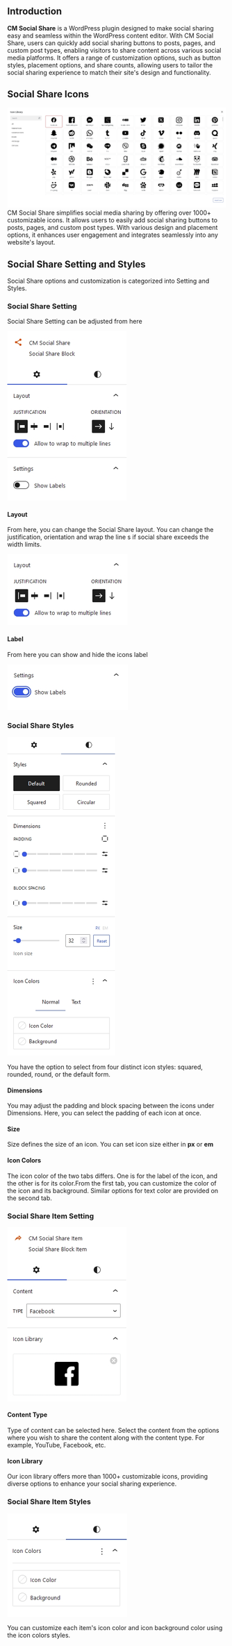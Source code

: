 ## Introduction
**CM Social Share** is a WordPress plugin designed to make social sharing easy and seamless within the WordPress content editor. With CM Social Share, users can quickly add social sharing buttons to posts, pages, and custom post types, enabling visitors to share content across various social media platforms. It offers a range of customization options, such as button styles, placement options, and share counts, allowing users to tailor the social sharing experience to match their site's design and functionality.

## Social Share Icons
![CM Social Share](img/social-share/social-share-icons.jpg)
CM Social Share simplifies social media sharing by offering over 1000+ customizable icons. It allows users to easily add social sharing buttons to posts, pages, and custom post types. With various design and placement options, it enhances user engagement and integrates seamlessly into any website's layout.

## Social Share Setting and Styles
Social Share options and customization  is categorized into Setting and Styles.


### Social Share Setting
Social Share Setting can be adjusted from here

![Social Share Setting Style Image](img/social-share/social-share-setting-styles.jpg)

#### Layout
From here, you can change the Social Share layout. You can change the justification, orientation and wrap the line s if social share exceeds the width limits.

![Social Share Setting Style Image](img/social-share/social-share-setting-layout.jpg)

#### Label
From here you can show and hide the icons label

![Social Share Setting Label](img/social-share/social-share-label.jpg)

### Social Share Styles
![Social Share Styles](img/social-share/social-share-styles.jpg)

You have the option to select from four distinct icon styles: squared, rounded, round, or the default form.

#### Dimensions
You may adjust the padding and block spacing between the icons under Dimensions. Here, you can select the padding of each icon at once.

#### Size
Size defines the size of an icon. You can set icon size either in **px** or **em**

#### Icon Colors

The icon color of the two tabs differs. One is for the label of the icon, and the other is for its color.From the first tab, you can customize the color of the icon and its background. Similar options for text color are provided on the second tab.

### Social Share Item Setting
![Social Share Item Setting](img/social-share/social-share-item.jpg)

#### Content Type
Type of content can be selected here. Select the content from the options where you wish to share the content along with the content type. For example, YouTube, Facebook, etc.

#### Icon Library
Our icon library offers more than 1000+ customizable icons, providing diverse options to enhance your social sharing experience.

### Social Share Item Styles
![Social Share Item Setting](img/social-share/social-share-item-styles.jpg)

You can customize each item's icon color and icon background color using the icon colors styles.
